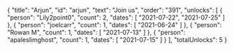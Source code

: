 {
  "title": "Arjun",
  "id": "arjun",
  "text": "Join us",
  "order": "391",
  "unlocks": [
    {
      "person": "Lily2point0",
      "count": 2,
      "dates": [
        "2021-07-22",
        "2021-07-25"
      ]
    },
    {
      "person": "joelcarr",
      "count": 1,
      "dates": [
        "2021-06-24"
      ]
    },
    {
      "person": "Rowan M",
      "count": 1,
      "dates": [
        "2021-07-13"
      ]
    },
    {
      "person": "apaleslimghost",
      "count": 1,
      "dates": [
        "2021-07-15"
      ]
    }
  ],
  "totalUnlocks": 5
}